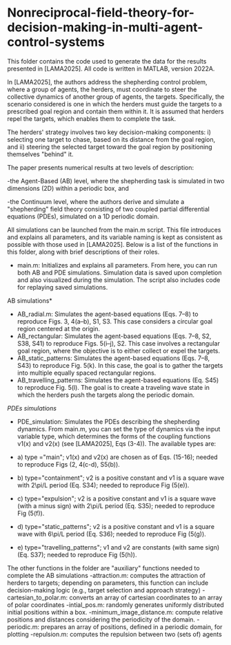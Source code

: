 # Nonreciprocal-field-theory-for-decision-making-in-multi-agent-control-systems

This folder contains the code used to generate the data for the results presented in [LAMA2025]. All code is written in MATLAB, version 2022A.

In [LAMA2025], the authors address the shepherding control problem, where a group of agents, the herders, must coordinate to steer the collective dynamics of another group of agents, the targets. Specifically, the scenario considered is one in which the herders must guide the targets to a prescribed goal region and contain them within it. It is assumed that herders repel the targets, which enables them to complete the task.

The herders' strategy involves two key decision-making components:
i) selecting one target to chase, based on its distance from the goal region, and
ii) steering the selected target toward the goal region by positioning themselves "behind" it.


The paper presents numerical results at two levels of description:

-the Agent-Based (AB) level, where the shepherding task is simulated in two dimensions (2D) within a periodic box, and

-the Continuum level, where the authors derive and simulate a "shepherding" field theory consisting of two coupled partial differential equations (PDEs), simulated on a 1D periodic domain.

All simulations can be launched from the main.m script. This file introduces and explains all parameters, and its variable naming is kept as consistent as possible with those used in [LAMA2025].
Below is a list of the functions in this folder, along with brief descriptions of their roles.

- main.m: Initializes and explains all parameters. From here, you can run both AB and PDE simulations. Simulation data is saved upon completion and also visualized during the simulation. The script also includes code for replaying saved simulations.

AB simulations*
- AB_radial.m:      Simulates the agent-based equations (Eqs. 7–8) to reproduce Figs. 3, 4(a–b), S1, S3. This case considers a circular goal region centered at the origin.
- AB_rectangular:   Simulates the agent-based equations (Eqs. 7–8, S2, S38, S41) to reproduce Figs. 5(i–j), S2. This case involves a rectangular goal region, where the objective is to either collect or expel the targets.
- AB_static_patterns: Simulates the agent-based equations (Eqs. 7–8, S43) to reproduce Fig. 5(k). In this case, the goal is to gather the targets into multiple equally spaced rectangular regions.
- AB_travelling_patterns: Simulates the agent-based equations (Eq. S45) to reproduce Fig. 5(l). The goal is to create a traveling wave state in which the herders push the targets along the periodic domain.

*PDEs simulations*
- PDE_simulation:  Simulates the PDEs describing the shepherding dynamics. From main.m, you can set the type of dynamics via the input variable type, which determines the forms of the coupling functions v1(x) and v2(x) (see [LAMA2025], Eqs (3-4)). The available types are:
  
- a) type ="main"; v1(x) and v2(x) are chosen as of Eqs. (15-16); needed to reproduce Figs (2, 4(c-d), S5(b)).
- b) type="containment"; v2 is a positive constant and v1 is a square wave with  2\pi/L period (Eq. S34); needed to reproduce Fig (5(e)).
- c) type="expulsion"; v2 is a positive constant and v1 is a square wave (with a minus sign) with  2\pi/L period (Eq. S35); needed to reproduce Fig (5(f)).
- d) type="static_patterns"; v2 is a positive constant and v1 is a square wave with  6\pi/L period (Eq. S36); needed to reproduce Fig (5(g)).
- e) type="travelling_patterns"; v1 and v2 are constants (with same sign) (Eq. S37); needed to reproduce Fig (5(h)).

The other functions in the folder are "auxiliary" functions needed to complete the AB simulations
-attraction.m: computes the attraction of herders to targets; depending on parameters, this function can include decision-making logic (e.g., target selection and approach strategy)
-cartesian_to_polar.m: converts an array of cartesian coordinates to an array of polar coordinates
-intial_pos.m: randomly generates uniformly distributed initial positions within a box.
-minimum_image_distance.m: compute relative positions and distances considering the periodicity of the domain.
-periodic.m: prepares an array of positions, defined in a periodic domain, for plotting
-repulsion.m: computes the repulsion between two (sets of) agents

